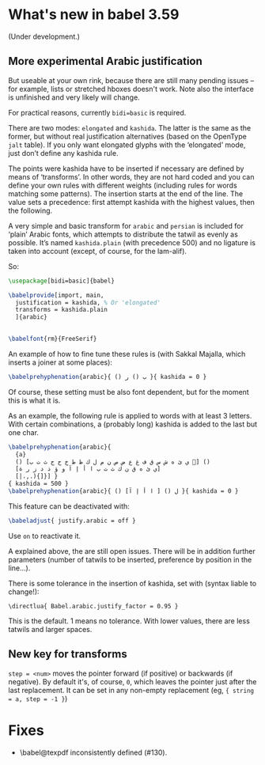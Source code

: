 # What's new in babel 3.59

(Under development.)

## More experimental Arabic justification

But useable at your own rink, because there are still many pending issues –
for example, lists or stretched hboxes doesn't work. Note also the
interface is unfinished and very likely will change. 

For practical reasons, currently `bidi=basic` is required.

There are two modes: `elongated` and `kashida`. The latter is the same
as the former, but without real justification alternatives (based on
the OpenType `jalt` table). If you only want elongated glyphs with
the ‘elongated’ mode, just don’t define any kashida rule.

The points were kashida have to be inserted if necessary are defined by
means of ‘transforms’. In other words, they are not hard coded and you
can define your own rules with different weights (including rules for
words matching some patterns). The insertion starts at the end of the
line. The value sets a precedence: first attempt kashida with the
highest values, then the following.

A very simple and basic transform for `arabic` and `persian` is
included for ‘plain’ Arabic fonts, which attempts to distribute the
tatwil as evenly as possible. It’s named `kashida.plain` (with
precedence 500) and no ligature is taken into account (except, of
course, for the lam-alif).

So:
```tex
\usepackage[bidi=basic]{babel}

\babelprovide[import, main,
  justification = kashida, % Or 'elongated'
  transforms = kashida.plain
  ]{arabic}

  
\babelfont{rm}{FreeSerif}
```

An example of how to fine tune these rules is (with Sakkal Majalla,
which inserts a joiner at some places):
```tex
\babelprehyphenation{arabic}{ () ب () ر }{ kashida = 0 }
```
Of course, these setting must be also font dependent, but for the
moment this is what it is.

As an example, the following rule is applied to words with at least 3
letters. With certain combinations, a (probably long) kashida is added
to the last but one char.
```tex
\babelprehyphenation{arabic}{
  {a}
  () [ي ئ ه ش س ق ف غ ع ض ص ن م ل ك ظ ط خ ح ج ث ت ب ] () 
  [ي ئ ه ق ن ك ث ت ب ا أ إ آ و ؤ ذ د ز ر ة]
  [|،,.){]}] }
{ kashida = 500 }
\babelprehyphenation{arabic}{ () ل () [ ا أ إ آ] }{ kashida = 0 }
```

This feature can be deactivated with:
```tex
\babeladjust{ justify.arabic = off }
```
Use `on` to reactivate it.

A explained above, the are still open issues. There will be in addition
further parameters (number of tatwils to be inserted, preference by
position in the line...).

There is some tolerance in the insertion of kashida, set with (syntax
liable to change!):
```
\directlua{ Babel.arabic.justify_factor = 0.95 }
```
This is the default. 1 means no tolerance. With lower values, there are
less tatwils and larger spaces.

## New key for transforms

`step = <num>` moves the pointer forward (if positive) or backwards (if
negative). By default it's, of course, `0`, which leaves the pointer
just after the last replacement. It can be set in any non-empty
replacement (eg, `{ string = a, step = -1 }`)

# Fixes

* \babel@texpdf inconsistently defined (#130).
